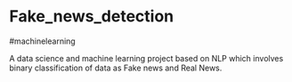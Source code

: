 # Fake_news_detection
#machinelearning

A data science and machine learning project based on NLP which involves binary classification of data as Fake news and Real News.
